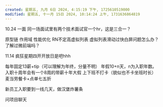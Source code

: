 ```yaml
---
created: 星期五, 九月 6日 2024, 4:15:19 下午, 1725610519000
modified: 星期五, 十一月 15日 2024, 10:14:24 上午, 1731636864819
---
```

10.24 一面
同一场面试里有两个技术面试官一个hr，这是三合一？

原型链
作用域
性能优化
RN不定高虚拟列表
虚拟列表滑动过快白屏问题怎么办？
了解过微前端吗？

11.14
疯狂星期四开开放日是吧hhh

每年固定13薪+tip（可以理解为年终，分量不明）
年假10+n天，n为入职年数。入职十周年会有一个8周的带薪十年大假
上下班不打卡（貌似也不卡坐班时长）
麦当劳餐卡+点单七五折

新员工入职要到一线几天，做汉堡炸薯条

问项目聊天

